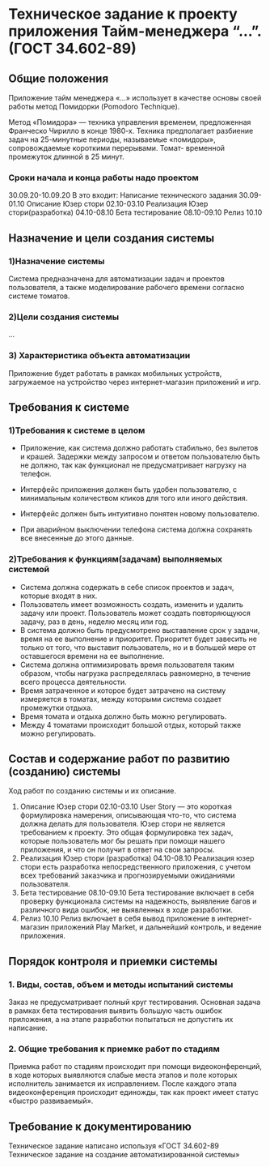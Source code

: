 # Техническое задание к проекту приложения Тайм-менеджера “…”. (ГОСТ 34.602-89)
## Общие положения ##
Приложение тайм менеджера «…» использует в качестве основы своей работы метод Помидорки (Pomodoro Technique).

Метод «Помидора» — техника управления временем, предложенная Франческо Чирилло в конце 1980-х. Техника предполагает разбиение задач на 25-минутные периоды, называемые «помидоры», сопровождаемые короткими перерывами.
Томат- временной промежуток длинной в 25 минут.

### Сроки начала и конца работы надо проектом ###
30.09.20-10.09.20
В это входит:
Написание технического задания 30.09-01.10
Описание Юзер стори 02.10-03.10
Реализация Юзер стори(разработка) 04.10-08.10
Бета тестирование 08.10-09.10
Релиз 10.10

## Назначение и цели создания системы ##
### 1)Назначение системы ###
Система предназначена для автоматизации задач и проектов пользователя, а также моделирование рабочего времени согласно системе томатов.
### 2)Цели создания системы ###
…
 ### 3)	Характеристика объекта автоматизации ###
Приложение будет работать в рамках мобильных устройств, загружаемое на устройство через интернет-магазин приложений и игр.

## Требования к системе ##
### 1)Требования к системе в целом ###
* Приложение, как система должно работать стабильно, без вылетов и крашей. Задержки между запросом и ответом пользователю быть не должно, так как функционал не предусматривает нагрузку на телефон.

* Интерфейс приложения должен быть удобен пользователю, с минимальным количеством кликов для того или иного действия.

* Интерфейс должен быть интуитивно понятен новому пользователю.

* При аварийном выключении телефона система должна сохранять все внесенные до этого данные.

### 2)Требования к функциям(задачам) выполняемых системой ###
* Система должна содержать в себе список проектов и задач, которые входят в них. 
* Пользователь имеет возможность создать, изменить и удалить задачу или проект. 
	Пользователь может создать повторяющуюся задачу, раз в день, неделю месяц или год.
* В система должно быть предусмотрено выставление срок у задачи, время на ее выполнение и приоритет. Приоритет будет завесить не только от того, что выставит пользователь, но и в большей мере от оставшегося времени на ее выполнение.
* Система должна оптимизировать время пользователя таким образом, чтобы нагрузка распределялась равномерно, в течение всего процесса деятельности.
* Время затраченное и которое будет затрачено на систему измеряется в томатах, между которыми система создает промежутки отдыха.
* Время томата и отдыха должно быть можно регулировать.
* Между 4 томатами происходит большой отдых, который также можно регулировать.


## Состав и содержание работ по развитию (созданию) системы ##
Ход работ по созданию системы и их описание.
1.	Описание Юзер стори 02.10-03.10
User Story — это короткая формулировка намерения, описывающая что-то, что система должна делать для пользователя.
Юзер стори не является требованием к проекту. Это общая формулировка тех задач, которые пользователь мог бы решать при помощи нашего приложения, и что он получит в ответ на свои запросы.
2.	Реализация Юзер стори (разработка) 04.10-08.10
Реализация юзер стори есть разработка непосредственного приложения, с учетом всех требований заказчика и прогнозируемыми ожиданиями пользователя.
3.	Бета тестирование 08.10-09.10
Бета тестирование включает в себя проверку функционала системы на надежность, выявление багов и различного вида ошибок, не выявленных в ходе разработки.
4.	Релиз 10.10
Релиз включает в себя вывод приложение в интернет-магазин приложений Play Market, и дальнейший контроль, и ведение приложения.
 ## Порядок контроля и приемки системы ##
### 1. Виды, состав, объем и методы испытаний системы ###
Заказ не предусматривает полный круг тестирования.
Основная задача в рамках бета тестирования выявить большую часть ошибок приложения, а на этапе разработки попытаться не допустить их написание. 
### 2. Общие требования к приемке работ по стадиям ###
Приемка работ по стадиям происходит при помощи видеоконференций, в ходе которых выявляются слабые места этапов и поле которых исполнитель занимается их исправлением.
После каждого этапа видеоконференция происходит единожды, так как проект имеет статус «быстро развиваемый».
## Требование к документированию ##
Техническое задание написано используя «ГОСТ 34.602-89 Техническое задание на создание автоматизированной системы»
